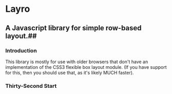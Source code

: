 # Layro #
## A Javascript library for simple row-based layout.##

### Introduction ###

This library is mostly for use with older browsers that don't have an implementation
of the CSS3 flexible box layout module. (If you have support for this, then you should
use that, as it's likely MUCH faster).

### Thirty-Second Start ###
